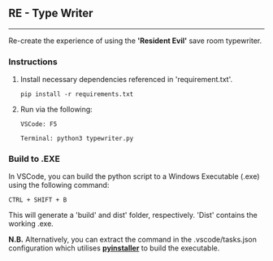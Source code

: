 ## RE - Type Writer
---
Re-create the experience of using the **'Resident Evil'** save room typewriter.
### Instructions
1. Install necessary dependencies referenced in 'requirement.txt'.
    ```
    pip install -r requirements.txt
    ```
1. Run via the following:
    ```
    VSCode: F5
    ```
    ```
    Terminal: python3 typewriter.py
    ```
### Build to .EXE

In VSCode, you can build the python script to a Windows Executable (.exe) using the following command:

```
CTRL + SHIFT + B
```

This will generate a 'build' and dist' folder, respectively. 'Dist' contains the working .exe.

**N.B.** Alternatively, you can extract the command in the .vscode/tasks.json configuration which utilises [**pyinstaller**](https://www.pyinstaller.org/) to build the executable.